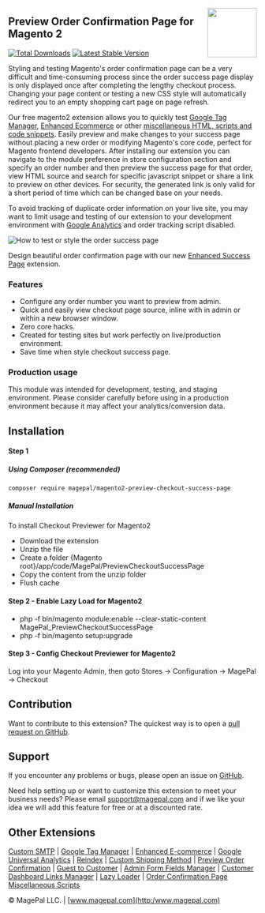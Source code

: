 <a href="https://www.magepal.com" ><img src="https://image.ibb.co/dHBkYH/Magepal_logo.png" width="100" align="right" /></a>

## Preview Order Confirmation Page for Magento 2

[![Total Downloads](https://poser.pugx.org/magepal/magento2-preview-checkout-success-page/downloads)](https://packagist.org/packages/magepal/magento2-preview-checkout-success-page)
[![Latest Stable Version](https://poser.pugx.org/magepal/magento2-preview-checkout-success-page/v/stable)](https://packagist.org/packages/magepal/magento2-preview-checkout-success-page)

Styling and testing Magento's order confirmation page can be a very difficult and time-consuming process since the order success page display is only displayed once after completing the lengthy checkout process. Changing your page content or testing a new CSS style will automatically redirect you to an empty shopping cart page on page refresh.

Our free magento2 extension allows you to quickly test [Google Tag Manager](https://www.magepal.com/magento2/extensions/google-tag-manager.html), [Enhanced Ecommerce](https://www.magepal.com/magento2/extensions/enhanced-ecommerce-for-google-tag-manager.html) or other [miscellaneous HTML, scripts and code snippets](https://www.magepal.com/magento2/extensions/order-confirmation-miscellaneous-scripts-for-magento-2.html). Easily preview and make changes to your success page without placing a new order or modifying Magento's core code, perfect for Magento frontend developers. After installing our extension you can navigate to the module preference in store configuration section and specify an order number and then preview the success page for that order, view HTML source and search for specific javascript snippet or share a link to preview on other devices. For security, the generated link is only valid for a short period of time which can be changed base on your needs.

To avoid tracking of duplicate order information on your live site, you may want to limit usage and testing of our extension to your development environment with [Google Analytics](https://www.magepal.com/magento2/extensions/enhanced-ecommerce-for-google-tag-manager.html) and order tracking script disabled.

![How to test or style the order success page](https://image.ibb.co/h9ssDH/Preview_Checkout_Success_Page_for_Magento.gif)

Design beautiful order confirmation page with our new [Enhanced Success Page](https://www.magepal.com/magento2/extensions/enhanced-success-page.html) extension.

### Features
- Configure any order number you want to preview from admin.
- Quick and easily view checkout page source, inline with in admin or within a new browser window.
- Zero core hacks.
- Created for testing sites but work perfectly on live/production environment.
- Save time when style checkout success page.

### Production usage

This module was intended for development, testing, and staging environment. Please consider carefully before using in a production environment because it may affect your analytics/conversion data.


## Installation

#### Step 1
##### Using Composer (recommended)

```
composer require magepal/magento2-preview-checkout-success-page
```


##### Manual Installation
To install Checkout Previewer for Magento2
 * Download the extension
 * Unzip the file
 * Create a folder {Magento root}/app/code/MagePal/PreviewCheckoutSuccessPage
 * Copy the content from the unzip folder
 * Flush cache

#### Step 2 -  Enable Lazy Load for Magento2
 * php -f bin/magento module:enable --clear-static-content MagePal_PreviewCheckoutSuccessPage
 * php -f bin/magento setup:upgrade

#### Step 3 - Config Checkout Previewer for Magento2
Log into your Magento Admin, then goto Stores -> Configuration -> MagePal -> Checkout

Contribution
---
Want to contribute to this extension? The quickest way is to open a [pull request on GitHub](https://help.github.com/articles/using-pull-requests).


Support
---
If you encounter any problems or bugs, please open an issue on [GitHub](https://github.com/magepal/magento2-preview-checkout-success-page/issues).

Need help setting up or want to customize this extension to meet your business needs? Please email support@magepal.com and if we like your idea we will add this feature for free or at a discounted rate.

Other Extensions
---
[Custom SMTP](https://www.magepal.com/magento2/extensions/custom-smtp.html) | [Google Tag Manager](https://www.magepal.com/magento2/extensions/google-tag-manager.html) | [Enhanced E-commerce](https://www.magepal.com/magento2/extensions/enhanced-ecommerce-for-google-tag-manager.html) | [Google Universal Analytics](https://www.magepal.com/magento2/extensions/google-universal-analytics-enhanced-ecommerce.html) | [Reindex](https://www.magepal.com/magento2/extensions/reindex.html) | [Custom Shipping Method](https://www.magepal.com/magento2/extensions/custom-shipping-rates-for-magento-2.html) | [Preview Order Confirmation](https://www.magepal.com/magento2/extensions/preview-order-confirmation-page-for-magento-2.html) | [Guest to Customer](https://www.magepal.com/magento2/extensions/guest-to-customer.html) | [Admin Form Fields Manager](https://www.magepal.com/magento2/extensions/admin-form-fields-manager-for-magento-2.html) | [Customer Dashboard Links Manager](https://www.magepal.com/magento2/extensions/customer-dashboard-links-manager-for-magento-2.html) | [Lazy Loader](https://www.magepal.com/magento2/extensions/lazy-load.html) | [Order Confirmation Page Miscellaneous Scripts](https://www.magepal.com/magento2/extensions/order-confirmation-miscellaneous-scripts-for-magento-2.html)

© MagePal LLC. | [www.magepal.com](http:/www.magepal.com)
